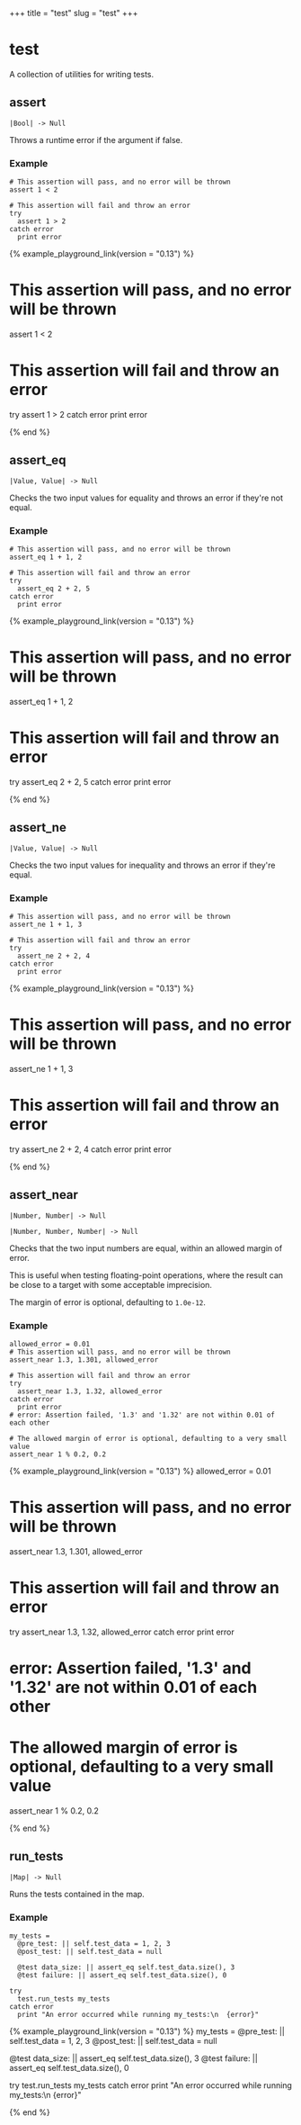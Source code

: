 +++
title = "test"
slug = "test"
+++

# test

A collection of utilities for writing tests.

## assert

````kototype
|Bool| -> Null
````

Throws a runtime error if the argument if false.

### Example

````koto
# This assertion will pass, and no error will be thrown
assert 1 < 2

# This assertion will fail and throw an error
try 
  assert 1 > 2
catch error
  print error
````

{% example_playground_link(version = "0.13") %}
# This assertion will pass, and no error will be thrown
assert 1 < 2

# This assertion will fail and throw an error
try 
  assert 1 > 2
catch error
  print error

{% end %}
## assert_eq

````kototype
|Value, Value| -> Null
````

Checks the two input values for equality and throws an error if they're not
equal.

### Example

````koto
# This assertion will pass, and no error will be thrown
assert_eq 1 + 1, 2

# This assertion will fail and throw an error
try 
  assert_eq 2 + 2, 5
catch error
  print error
````

{% example_playground_link(version = "0.13") %}
# This assertion will pass, and no error will be thrown
assert_eq 1 + 1, 2

# This assertion will fail and throw an error
try 
  assert_eq 2 + 2, 5
catch error
  print error

{% end %}
## assert_ne

````kototype
|Value, Value| -> Null
````

Checks the two input values for inequality and throws an error if they're equal.

### Example

````koto
# This assertion will pass, and no error will be thrown
assert_ne 1 + 1, 3

# This assertion will fail and throw an error
try
  assert_ne 2 + 2, 4
catch error
  print error
````

{% example_playground_link(version = "0.13") %}
# This assertion will pass, and no error will be thrown
assert_ne 1 + 1, 3

# This assertion will fail and throw an error
try
  assert_ne 2 + 2, 4
catch error
  print error

{% end %}
## assert_near

````kototype
|Number, Number| -> Null
````

````kototype
|Number, Number, Number| -> Null
````

Checks that the two input numbers are equal, within an allowed margin of error.

This is useful when testing floating-point operations, where the result can be
close to a target with some acceptable imprecision.

The margin of error is optional, defaulting to `1.0e-12`.

### Example

````koto
allowed_error = 0.01
# This assertion will pass, and no error will be thrown
assert_near 1.3, 1.301, allowed_error

# This assertion will fail and throw an error
try
  assert_near 1.3, 1.32, allowed_error
catch error
  print error
# error: Assertion failed, '1.3' and '1.32' are not within 0.01 of each other

# The allowed margin of error is optional, defaulting to a very small value
assert_near 1 % 0.2, 0.2
````

{% example_playground_link(version = "0.13") %}
allowed_error = 0.01
# This assertion will pass, and no error will be thrown
assert_near 1.3, 1.301, allowed_error

# This assertion will fail and throw an error
try
  assert_near 1.3, 1.32, allowed_error
catch error
  print error
# error: Assertion failed, '1.3' and '1.32' are not within 0.01 of each other

# The allowed margin of error is optional, defaulting to a very small value
assert_near 1 % 0.2, 0.2

{% end %}
## run_tests

````kototype
|Map| -> Null
````

Runs the tests contained in the map.

### Example

````koto
my_tests =
  @pre_test: || self.test_data = 1, 2, 3
  @post_test: || self.test_data = null

  @test data_size: || assert_eq self.test_data.size(), 3
  @test failure: || assert_eq self.test_data.size(), 0

try
  test.run_tests my_tests
catch error
  print "An error occurred while running my_tests:\n  {error}"
````

{% example_playground_link(version = "0.13") %}
my_tests =
  @pre_test: || self.test_data = 1, 2, 3
  @post_test: || self.test_data = null

  @test data_size: || assert_eq self.test_data.size(), 3
  @test failure: || assert_eq self.test_data.size(), 0

try
  test.run_tests my_tests
catch error
  print "An error occurred while running my_tests:\n  {error}"

{% end %}
